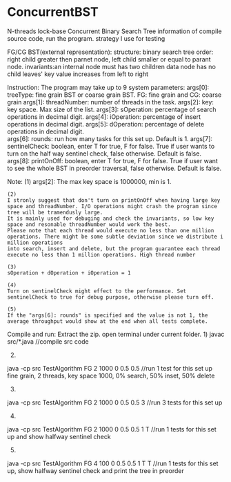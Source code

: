 # ConcurrentBST
N-threads lock-base Concurrent Binary Search Tree
information of compile source code, run the program.
strategy I use for testing


FG/CG BST(external representation):
structure: binary search tree order: right child greater then parnet node, left child smaller or equal to parant node. 
invariants:an internal node must has two children
	   data node has no child
	   leaves' key value increases from left to right	 

Instruction:
The program may take up to 9 system parameters:
	args[0]: treeType: fine grain BST or coarse grain BST. FG: fine grain and CG: coarse grain
	args[1]: threadNumber: number of threads in the task.
	args[2]: key: key space. Max size of the list.
	args[3]: sOperation: percentage of search operations in decimal digit.
	args[4]: iOperation: percentage of insert operations in decimal digit.
	args[5]: dOperation: percentage of delete operations in decimal digit.	
	args[6]: rounds: run how many tasks for this set up. Default is 1.
	args[7]: sentinelCheck: boolean, enter T for true, F for false. True if user wants to turn on the half way sentinel check, false otherwise. Default is false.
	args[8]: printOnOff: boolean,  enter T for true, F for false. True if user want to see the whole BST in preorder traversal, false otherwise. Default is false.

Note: 
	(1)
	args[2]: The max key space is 1000000, min is 1.
      
	(2)
	I stronly suggest that don't turn on printOnOff when having large key space and threadNumber. I/O operations might crash the program since tree will be tramendusly large.
	It is mainly used for debuging and check the invariants, so low key space and resonable threadNumber would work the best.
	Please note that each thread would execute no less than one million operations. There might be some subtle deviation since we distribute i million operations 
	into search, insert and delete, but the program guarantee each thread execute no less than 1 million operations. High thread number 	

	(3)
	sOperation + dOperation + iOperation = 1
      
	(4)
	Turn on sentinelCheck might effect to the performance. Set sentinelCheck to true for debug purpose, otherwise please turn off. 

	(5)
	If the "args[6]: rounds" is specified and the value is not 1, the average throughput would show at the end when all tests complete.

Compile and run:
Extract the zip. open terminal under current folder.
1)
javac src/*.java				//compile src code

2)
java -cp src TestAlgorithm FG 2 1000 0 0.5 0.5    	//run 1 test for this set up fine grain, 2 threads, key space 1000, 0% search, 50% inset, 50% delete

3)
java -cp src TestAlgorithm FG 2 1000 0 0.5 0.5 3  	//run 3 tests for this set up

4)
java -cp src TestAlgorithm FG 2 1000 0 0.5 0.5 1 T	//run 1 tests for this set up and show halfway sentinel check

5)
java -cp src TestAlgorithm FG 4 100 0 0.5 0.5 1 T T	//run 1 tests for this set up, show halfway sentinel check and print the tree in preorder
